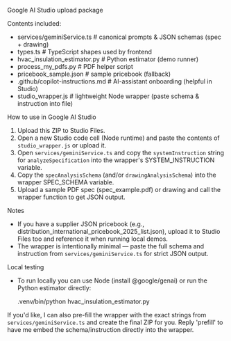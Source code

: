 Google AI Studio upload package

Contents included:
- services/geminiService.ts           # canonical prompts & JSON schemas (spec + drawing)
- types.ts                            # TypeScript shapes used by frontend
- hvac_insulation_estimator.py        # Python estimator (demo runner)
- process_my_pdfs.py                  # PDF helper script
- pricebook_sample.json               # sample pricebook (fallback)
- .github/copilot-instructions.md     # AI-assistant onboarding (helpful in Studio)
- studio_wrapper.js                   # lightweight Node wrapper (paste schema & instruction into file)

How to use in Google AI Studio
1. Upload this ZIP to Studio Files.
2. Open a new Studio code cell (Node runtime) and paste the contents of `studio_wrapper.js` or upload it.
3. Open `services/geminiService.ts` and copy the `systemInstruction` string for `analyzeSpecification` into the wrapper's SYSTEM_INSTRUCTION variable.
4. Copy the `specAnalysisSchema` (and/or `drawingAnalysisSchema`) into the wrapper SPEC_SCHEMA variable.
5. Upload a sample PDF spec (spec_example.pdf) or drawing and call the wrapper function to get JSON output.

Notes
- If you have a supplier JSON pricebook (e.g., distribution_international_pricebook_2025_list.json), upload it to Studio Files too and reference it when running local demos.
- The wrapper is intentionally minimal — paste the full schema and instruction from `services/geminiService.ts` for strict JSON output.

Local testing
- To run locally you can use Node (install @google/genai) or run the Python estimator directly:

  .venv/bin/python hvac_insulation_estimator.py

If you'd like, I can also pre-fill the wrapper with the exact strings from `services/geminiService.ts` and create the final ZIP for you. Reply 'prefill' to have me embed the schema/instruction directly into the wrapper.
